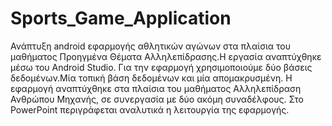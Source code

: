 # Sports_Game_Application
Ανάπτυξη android εφαρμογής αθλητικών αγώνων στα πλαίσια του μαθήματος Προηγμένα Θέματα Αλληλεπίδρασης.Η εργασία αναπτύχθηκε μέσω του Android Studio.
Για την εφαρμογή χρησιμοποιούμε δύο βάσεις δεδομένων.Μία τοπική βάση δεδομένων και μία απομακρυσμένη.
Η εφαρμογή αναπτύχθηκε στα πλαίσια του μαθήματος Αλληλεπίδραση Ανθρώπου Μηχανής, σε συνεργασία με δύο ακόμη συναδέλφους.
Στο PowerPoint περιγράφεται αναλυτικά η λειτουργία της εφαρμογής.

